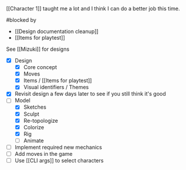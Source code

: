 [[Character 1]] taught me a lot and I think I can do a better job this time.

#blocked by 
- [[Design documentation cleanup]]
- [[Items for playtest]]

See [[Mizuki]] for designs

- [x] Design
	- [x] Core concept
	- [x] Moves
	- [x] Items / [[Items for playtest]]
	- [x] Visual identifiers / Themes
- [x] Revisit design a few days later to see if you still think it's good
- [ ] Model
	- [x] Sketches
	- [x] Sculpt
	- [x] Re-topologize
	- [x] Colorize
	- [x] Rig
	- [ ] Animate
- [ ] Implement required new mechanics
- [ ] Add moves in the game
- [ ] Use [[CLI args]] to select characters
